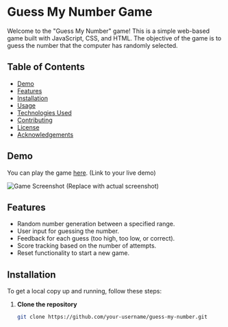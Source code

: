 # Guess My Number Game

Welcome to the "Guess My Number" game! This is a simple web-based game built with JavaScript, CSS, and HTML. The objective of the game is to guess the number that the computer has randomly selected.

## Table of Contents

- [Demo](#demo)
- [Features](#features)
- [Installation](#installation)
- [Usage](#usage)
- [Technologies Used](#technologies-used)
- [Contributing](#contributing)
- [License](#license)
- [Acknowledgements](#acknowledgements)

## Demo

You can play the game [here](#). (Link to your live demo)

![Game Screenshot](screenshot.png) (Replace with actual screenshot)

## Features

- Random number generation between a specified range.
- User input for guessing the number.
- Feedback for each guess (too high, too low, or correct).
- Score tracking based on the number of attempts.
- Reset functionality to start a new game.

## Installation

To get a local copy up and running, follow these steps:

1. **Clone the repository**
   ```bash
   git clone https://github.com/your-username/guess-my-number.git
